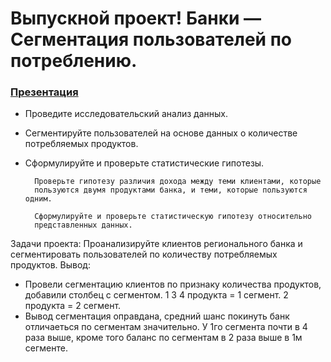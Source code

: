 # Выпускной проект! Банки — Сегментация пользователей по потреблению.

###  <a href="https://yadi.sk/i/MaQggHaF8XzN-A">Презентация</a>

* Проведите исследовательский анализ данных.

* Сегментируйте пользователей на основе данных о количестве потребляемых продуктов.

* Сформулируйте и проверьте статистические гипотезы.

        Проверьте гипотезу различия дохода между теми клиентами, которые
        пользуются двумя продуктами банка, и теми, которые пользуются одним.
        
        Сформулируйте и проверьте статистическую гипотезу относительно
        представленных данных.

Задачи проекта:  Проанализируйте клиентов регионального банка и сегментировать пользователей по количеству потребляемых продуктов.
Вывод:
* Провели сегментацию клиентов по признаку количества продуктов, добавили столбец с сегментом.  1 3 4 продукта = 1 сегмент. 2 продукта = 2 сегмент.
* Вывод сегментация оправдана, средний шанс покинуть банк отличаеться по сегментам значительно. У 1го сегмента почти в 4 раза выше, кроме того баланс по сегментам в 2 раза выше в 1м сегменте.